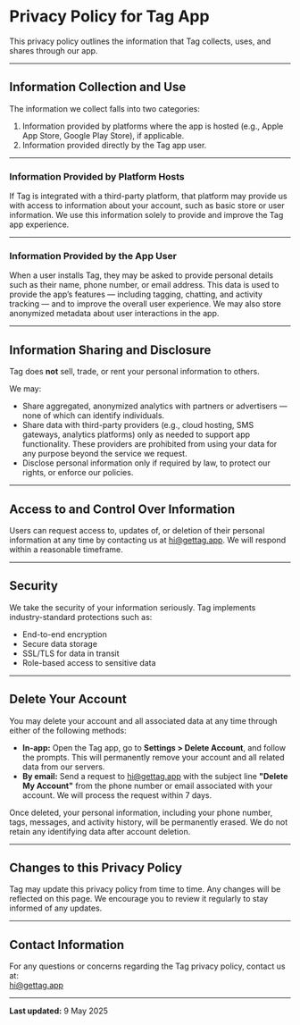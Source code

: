 # Privacy Policy for Tag App

This privacy policy outlines the information that Tag collects, uses, and shares through our app.

---

## Information Collection and Use

The information we collect falls into two categories:

1. Information provided by platforms where the app is hosted (e.g., Apple App Store, Google Play Store), if applicable.  
2. Information provided directly by the Tag app user.

---

### Information Provided by Platform Hosts

If Tag is integrated with a third-party platform, that platform may provide us with access to information about your account, such as basic store or user information. We use this information solely to provide and improve the Tag app experience.

---

### Information Provided by the App User

When a user installs Tag, they may be asked to provide personal details such as their name, phone number, or email address. This data is used to provide the app’s features — including tagging, chatting, and activity tracking — and to improve the overall user experience. We may also store anonymized metadata about user interactions in the app.

---

## Information Sharing and Disclosure

Tag does **not** sell, trade, or rent your personal information to others.

We may:

- Share aggregated, anonymized analytics with partners or advertisers — none of which can identify individuals.  
- Share data with third-party providers (e.g., cloud hosting, SMS gateways, analytics platforms) only as needed to support app functionality. These providers are prohibited from using your data for any purpose beyond the service we request.  
- Disclose personal information only if required by law, to protect our rights, or enforce our policies.

---

## Access to and Control Over Information

Users can request access to, updates of, or deletion of their personal information at any time by contacting us at [hi@gettag.app](mailto:hi@gettag.app). We will respond within a reasonable timeframe.

---

## Security

We take the security of your information seriously. Tag implements industry-standard protections such as:

- End-to-end encryption  
- Secure data storage  
- SSL/TLS for data in transit  
- Role-based access to sensitive data

---

## Delete Your Account

You may delete your account and all associated data at any time through either of the following methods:

- **In-app:** Open the Tag app, go to **Settings > Delete Account**, and follow the prompts. This will permanently remove your account and all related data from our servers.  
- **By email:** Send a request to [hi@gettag.app](mailto:hi@gettag.app) with the subject line **"Delete My Account"** from the phone number or email associated with your account. We will process the request within 7 days.

Once deleted, your personal information, including your phone number, tags, messages, and activity history, will be permanently erased. We do not retain any identifying data after account deletion.


---

## Changes to this Privacy Policy

Tag may update this privacy policy from time to time. Any changes will be reflected on this page. We encourage you to review it regularly to stay informed of any updates.

---

## Contact Information

For any questions or concerns regarding the Tag privacy policy, contact us at:  
[hi@gettag.app](mailto:hi@gettag.app)

---

**Last updated:** 9 May 2025
